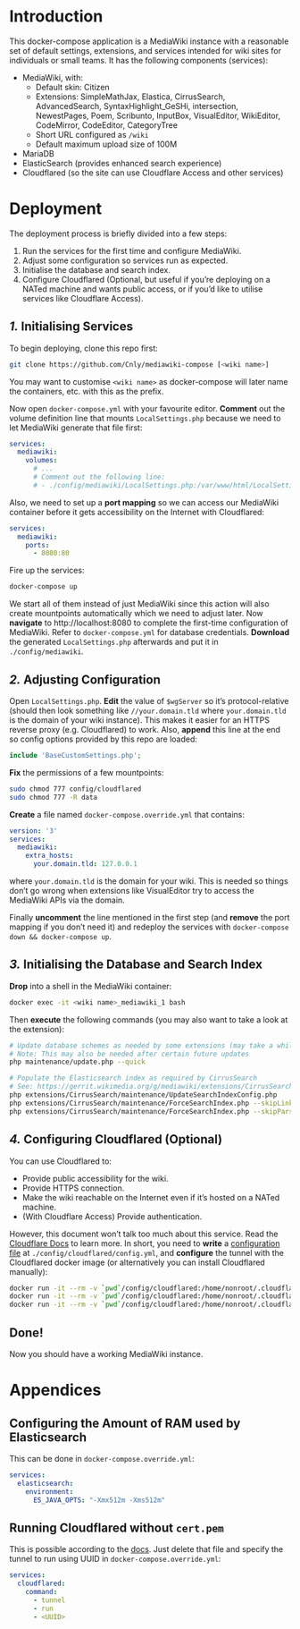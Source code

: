 # Introduction

This docker-compose application is a MediaWiki instance with a reasonable set of default settings, extensions, and services intended for wiki sites for individuals or small teams. It has the following components (services):

* MediaWiki, with:
  * Default skin: Citizen
  * Extensions: SimpleMathJax, Elastica, CirrusSearch, AdvancedSearch, SyntaxHighlight_GeSHi, intersection, NewestPages, Poem, Scribunto, InputBox, VisualEditor, WikiEditor, CodeMirror, CodeEditor, CategoryTree
  * Short URL configured as `/wiki`
  * Default maximum upload size of 100M
* MariaDB
* ElasticSearch (provides enhanced search experience)
* Cloudflared (so the site can use Cloudflare Access and other services)



# Deployment

The deployment process is briefly divided into a few steps:

1. Run the services for the first time and configure MediaWiki.
2. Adjust some configuration so services run as expected.
3. Initialise the database and search index.
4. Configure Cloudflared (Optional, but useful if you’re deploying on a NATed machine and wants public access, or if you’d like to utilise services like Cloudflare Access).



## *1.* Initialising Services

To begin deploying, clone this repo first:

```sh
git clone https://github.com/Cnly/mediawiki-compose [<wiki name>]
```

You may want to customise `<wiki name>` as docker-compose will later name the containers, etc. with this as the prefix.

Now open `docker-compose.yml` with your favourite editor. **Comment** out the volume definition line that mounts `LocalSettings.php` because we need to let MediaWiki generate that file first:

```yaml
services:
  mediawiki:
    volumes:
      # ...
      # Comment out the following line:
      # - ./config/mediawiki/LocalSettings.php:/var/www/html/LocalSettings.php:ro
```

Also, we need to set up a **port mapping** so we can access our MediaWiki container before it gets accessibility on the Internet with Cloudflared:

```yaml
services:
  mediawiki:
    ports:
      - 8080:80
```

Fire up the services:

```sh
docker-compose up
```

We start all of them instead of just MediaWiki since this action will also create mountpoints automatically which we need to adjust later. Now **navigate** to http://localhost:8080 to complete the first-time configuration of MediaWiki. Refer to `docker-compose.yml` for database credentials. **Download** the generated `LocalSettings.php` afterwards and put it in `./config/mediawiki`.



## *2.* Adjusting Configuration

Open `LocalSettings.php`. **Edit** the value of `$wgServer` so it’s protocol-relative (should then look something like `//your.domain.tld` where `your.domain.tld` is the domain of your wiki instance). This makes it easier for an HTTPS reverse proxy (e.g. Cloudflared) to work. Also, **append** this line at the end so config options provided by this repo are loaded:

```php
include 'BaseCustomSettings.php';
```

**Fix** the permissions of a few mountpoints:

```sh
sudo chmod 777 config/cloudflared
sudo chmod 777 -R data
```

**Create** a file named `docker-compose.override.yml` that contains:

```yaml
version: '3'
services:
  mediawiki:
    extra_hosts:
      your.domain.tld: 127.0.0.1
```

where `your.domain.tld` is the domain for your wiki. This is needed so things don’t go wrong when extensions like VisualEditor try to access the MediaWiki APIs via the domain.

Finally **uncomment** the line mentioned in the first step (and **remove** the port mapping if you don’t need it) and redeploy the services with `docker-compose down && docker-compose up`.



## *3.* Initialising the Database and Search Index

**Drop** into a shell in the MediaWiki container:

```sh
docker exec -it <wiki name>_mediawiki_1 bash
```

Then **execute** the following commands (you may also want to take a look at the extension):

```sh
# Update database schemes as needed by some extensions (may take a while)
# Note: This may also be needed after certain future updates
php maintenance/update.php --quick

# Populate the Elasticsearch index as required by CirrusSearch
# See: https://gerrit.wikimedia.org/g/mediawiki/extensions/CirrusSearch/%2B/HEAD/README
php extensions/CirrusSearch/maintenance/UpdateSearchIndexConfig.php
php extensions/CirrusSearch/maintenance/ForceSearchIndex.php --skipLinks --indexOnSkip
php extensions/CirrusSearch/maintenance/ForceSearchIndex.php --skipParse
```



## *4.* Configuring Cloudflared (Optional)

You can use Cloudflared to:

* Provide public accessibility for the wiki.
* Provide HTTPS connection.
* Make the wiki reachable on the Internet even if it’s hosted on a NATed machine.
* (With Cloudflare Access) Provide authentication.

However, this document won’t talk too much about this service. Read the [Cloudflare Docs](https://developers.cloudflare.com/cloudflare-one/connections/connect-apps/install-and-setup) to learn more. In short, you need to **write** a [configuration file](https://developers.cloudflare.com/cloudflare-one/connections/connect-apps/configuration/config) at `./config/cloudflared/config.yml`, and **configure** the tunnel with the Cloudflared docker image (or alternatively you can install Cloudflared manually):

```sh
docker run -it --rm -v `pwd`/config/cloudflared:/home/nonroot/.cloudflared cloudflare/cloudflared tunnel login
docker run -it --rm -v `pwd`/config/cloudflared:/home/nonroot/.cloudflared cloudflare/cloudflared tunnel create <tunnel name>
docker run -it --rm -v `pwd`/config/cloudflared:/home/nonroot/.cloudflared cloudflare/cloudflared tunnel route dns <tunnel name> <domain>
```



## Done!

Now you should have a working MediaWiki instance.



# Appendices

## Configuring the Amount of RAM used by Elasticsearch

This can be done in `docker-compose.override.yml`:

```yaml
services:
  elasticsearch:
    environment:
      ES_JAVA_OPTS: "-Xmx512m -Xms512m"
```



## Running Cloudflared without `cert.pem`

This is possible according to the [docs](https://blog.cloudflare.com/argo-tunnels-that-live-forever/#3-configure-tunnel-details). Just delete that file and specify the tunnel to run using UUID in `docker-compose.override.yml`:

```yaml
services:
  cloudflared:
    command:
      - tunnel
      - run
      - <UUID>
```
